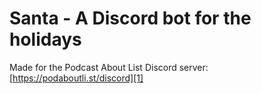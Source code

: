# Santa - A Discord bot for the holidays

Made for the Podcast About List Discord server: [https://podaboutli.st/discord][1]


[1]: https://podaboutli.st/discord
